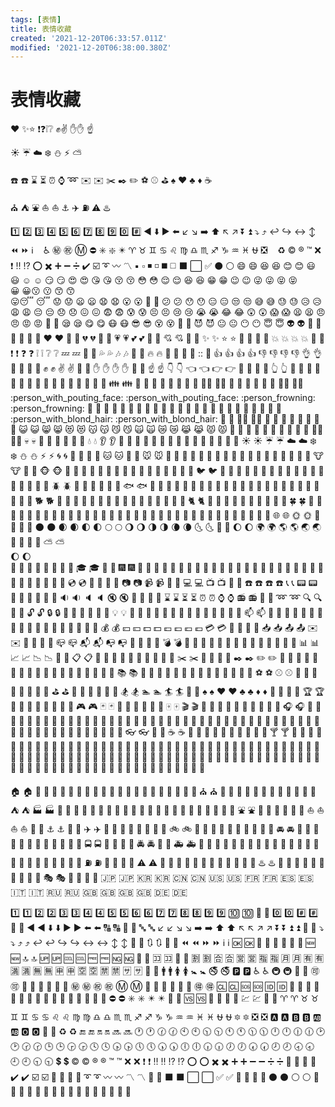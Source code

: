 ```yaml
---
tags: [表情]
title: 表情收藏
created: '2021-12-20T06:33:57.011Z'
modified: '2021-12-20T06:38:00.380Z'
---
```


# 表情收藏
❤️ ✨⭐ ❗❓❕❔ ✊✌️ ✋✋ ☝️

☀️ ☔ ☁️ ❄️ ⛄ ⚡ ⛅

☎️ ☎️ ⌛ ⏳ ⏰ ⌚ ➿ ✉️ ✉️ ✂️ ✒️ ✏️ ⚽ ⚾️ ⛳ ♠️ ♥️ ♣️ ♦️ ☕

⛪ ⛺ ⛲ ⛵ ⛵ ⚓ ✈️ ⛽ ⚠️ ♨️

1️⃣ 2️⃣ 3️⃣ 4️⃣ 5️⃣ 6️⃣ 7️⃣ 8️⃣ 9️⃣ 0️⃣ #️⃣ ◀️ ⬇️ ▶️ ⬅️ ↙️ ↘️ ➡️ ⬆️ ↖️ ↗️
 ⏬ ⏫ ⤵️ ⤴️ ↩️ ↪️ ↔️ ↕️ ⏪ ⏩ ℹ️ ️ ️ ️ ♿ ㊙️ ㊗️ Ⓜ️ ⛔ ✳️ ❇️ ✴️ ♈ 
 ♉ ♊ ♋ ♌ ♍ ♎ ♏ ♐ ♑ ♒ ♓ ⛎ ❎ ️ ️ ️ ♻️ ©️ ®️ ™️ ❌ ❗ ‼️ ⁉️ ⭕ 
 ✖️ ➕ ➖ ➗ ✔️ ☑️ ➰ 〰️ 〽️ ▪️ ▫️ ◾ ◽ ◼️ ◻️ ⬛ ⬜ ✅ ⚫ ⚪
:smile:	😄	:laughing:	😆
:blush:	😊	:smiley:	😃	:relaxed:	☺️
:smirk:	😏	:heart_eyes:	😍	:kissing_heart:	😘
:kissing_closed_eyes:	😚	:flushed:	😳	:relieved:	😌
:satisfied:	😆	:grin:	😁	:wink:	😉
:stuck_out_tongue_winking_eye:	😜	:stuck_out_tongue_closed_eyes:	😝	
:grinning:	😀:kissing:	😗	:kissing_smiling_eyes:	😙	
:stuck_out_tongue::sleeping:	😴	:worried:	😟	:frowning:	😦
:anguished:	😧	:open_mouth:	😮	:grimacing:	😬
:confused:	😕	:hushed:	😯	:expressionless:	😑
:unamused:	😒	:sweat_smile:	😅	:sweat:	😓
:disappointed_relieved:	😥	:weary:	😩	:pensive:	😔
:disappointed:	😞	:confounded:	😖	:fearful:	😨
:cold_sweat:	😰	:persevere:	😣	:cry:	😢
:sob:	😭	:joy:	😂	:astonished:	😲
:scream:	😱	:tired_face:	😫
:angry:	😠	:rage:	😡	:triumph:	😤
:sleepy:	😪	:yum:	😋	:mask:	😷
:sunglasses:	😎	:dizzy_face:	😵	:imp:	👿
:smiling_imp:	😈	:neutral_face:	😐	:no_mouth:	😶
:innocent:	😇	:alien:	👽	:yellow_heart:	💛
:blue_heart:	💙	:purple_heart:	💜	:heart:	❤️
:green_heart:	💚	:broken_heart:	💔	:heartbeat:	💓
:heartpulse:	💗	:two_hearts:	💕	:revolving_hearts:	💞
:cupid:	💘	:sparkling_heart:	💖	:sparkles:	✨
:star:	⭐	:star2:	🌟	:dizzy:	💫
:boom:	💥	:collision:	💥	:anger:	💢
:exclamation:	❗	:question:	❓	:grey_exclamation:	❕
:grey_question:	❔	:zzz:	💤	:dash:	💨
:sweat_drops:	💦	:notes:	🎶	:musical_note:	🎵
:fire:	🔥	:hankey:	💩	:poop:	💩
::	💩	:+1:	👍	:thumbsup:	👍
:-1:	👎	:thumbsdown:	👎	:ok_hand:	👌
:punch:	👊	:facepunch:	👊	:fist:	✊
:v:	✌️	:wave:	👋	:hand:	✋
:raised_hand:	✋	:open_hands:	👐	:point_up:	☝️
:point_down:	👇	:point_left:	👈	:point_right:	👉
:raised_hands:	🙌	:pray:	🙏	:point_up_2:	👆
:clap:	👏	:muscle:	💪	:metal:	🤘
:fu:	🖕	:walking:	🚶	:runner:	🏃
:running:	🏃	:couple:	👫	:family:	👪
:two_men_holding_hands:	👬	:two_women_holding_hands:	👭	:dancer:	💃
:dancers:	👯	:ok_woman:	🙆‍♀️	:no_good:	🙅
:information_desk_person:	💁	:raising_hand:	🙋	:bride_with_veil:	👰‍♀️
:person_with_pouting_face:	:person_with_pouting_face:	:person_frowning:	:person_frowning:	:bow:	🙇
:couple_with_heart:	💑	:massage:	💆
:haircut:	💇	:nail_care:	💅	:boy:	👦
:girl:	👧	:woman:	👩	:man:	👨
:baby:	👶	:older_woman:	👵	:older_man:	👴
:person_with_blond_hair:	:person_with_blond_hair:	:man_with_gua_pi_mao:	👲	:man_with_turban:	👳‍♂️
:construction_worker:	👷	:cop:	👮	:angel:	👼
:princess:	👸	:smiley_cat:	😺	:smile_cat:	😸
:heart_eyes_cat:	😻	:kissing_cat:	😽	:smirk_cat:	😼
:scream_cat:	🙀	:crying_cat_face:	😿	:joy_cat:	😹
:pouting_cat:	😾	:japanese_ogre:	👹	:japanese_goblin:	👺
:see_no_evil:	🙈	:hear_no_evil:	🙉	:speak_no_evil:	🙊
:guardsman:	💂‍♂️	:skull:	💀	:feet:	🐾
:lips:	👄	:kiss:	💋	:droplet:	💧
:ear:	👂	:eyes:	👀	:nose:	👃
:tongue:	👅	:love_letter:	💌	:bust_in_silhouette:	👤
:busts_in_silhouette:	👥	:speech_balloon:	💬	:thought_balloon:
:sunny:	☀️	:umbrella:	☔	:cloud:	☁️
:snowflake:	❄️	:snowman:	⛄	:zap:	⚡
:cyclone:	🌀	:foggy:	🌁	:ocean:	🌊
:cat:	🐱	:dog:	🐶	:mouse:	🐭
:hamster:	🐹	:rabbit:	🐰	:wolf:	🐺
:frog:	🐸	:tiger:	🐯	:koala:	🐨
:bear:	🐻	:pig:	🐷	:pig_nose:	🐽
:cow:	🐮	:boar:	🐗	:monkey_face:	🐵
:monkey:	🐒	:horse:	🐴	:racehorse:	🐎
:camel:	🐫	:sheep:	🐑	:elephant:	🐘
:panda_face:	🐼	:snake:	🐍	:bird:	🐦
:baby_chick:	🐤	:hatched_chick:	🐥	:hatching_chick:	🐣
:chicken:	🐔	:penguin:	🐧	:turtle:	🐢
:bug:	🐛	:honeybee:	🐝	:ant:	🐜
:beetle:	🪲	:snail:	🐌	:octopus:	🐙
:tropical_fish:	🐠	:fish:	🐟	:whale:	🐳
:whale2:	🐋	:dolphin:	🐬	:cow2:	🐄
:ram:	🐏	:rat:	🐀	:water_buffalo:	🐃
:tiger2:	🐅	:rabbit2:	🐇	:dragon:	🐉
:goat:	🐐	:rooster:	🐓	:dog2:	🐕
:pig2:	🐖	:mouse2:	🐁	:ox:	🐂
:dragon_face:	🐲	:blowfish:	🐡	:crocodile:	🐊
:dromedary_camel:	🐪	:leopard:	🐆	:cat2:	🐈
:poodle:	🐩	:paw_prints:	🐾	:bouquet:	💐
:cherry_blossom:	🌸	:tulip:	🌷	:four_leaf_clover:	🍀
:rose:	🌹	:sunflower:	🌻	:hibiscus:	🌺
:maple_leaf:	🍁	:leaves:	🍃	:fallen_leaf:	🍂
:herb:	🌿	:mushroom:	🍄	:cactus:	🌵
:palm_tree:	🌴	:evergreen_tree:	🌲	:deciduous_tree:	🌳
:chestnut:	🌰	:seedling:	🌱	:blossom:	🌼
:ear_of_rice:	🌾	:shell:	🐚	:globe_with_meridians:	🌐
:sun_with_face:	🌞	:full_moon_with_face:	🌝	:new_moon_with_face:	🌚
:new_moon:	🌑	:waxing_crescent_moon:	🌒	:first_quarter_moon:	🌓
:full_moon:	🌕	:waning_gibbous_moon:	🌖	:last_quarter_moon:	🌗
:waning_crescent_moon:	🌘	:last_quarter_moon_with_face:	🌜	:first_quarter_moon_with_face:	🌛
:moon:	🌔	:earth_africa:	🌍	:earth_americas:	🌎
:earth_asia:	🌏	:volcano:	🌋	:milky_way:	🌌
:partly_sunny:	⛅	
:waxing_gibbous_moon:	🌔				
:bamboo:	🎍	:gift_heart:	💝	:dolls:	🎎
:school_satchel:	🎒	:mortar_board:	🎓	:flags:	🎏
:fireworks:	🎆	:sparkler:	🎇	:wind_chime:	🎐
:rice_scene:	🎑	:jack_o_lantern:	🎃	:ghost:	👻
:santa:	🎅	:christmas_tree:	🎄	:gift:	🎁
:bell:	🔔	:no_bell:	🔕	:tanabata_tree:	🎋
:tada:	🎉	:confetti_ball:	🎊	:balloon:	🎈
:crystal_ball:	🔮	:cd:	💿	:dvd:	📀
:floppy_disk:	💾	:camera:	📷	:video_camera:	📹
:movie_camera:	🎥	:computer:	💻	:tv:	📺
:iphone:	📱	:phone:	☎️	:telephone:	☎️
:telephone_receiver:	📞	:pager:	📟	:fax:	📠
:minidisc:	💽	:vhs:	📼	:sound:	🔉
:speaker:	🔈	:mute:	🔇	:loudspeaker:	📢
:mega:	📣	:hourglass:	⌛	:hourglass_flowing_sand:	⏳
:alarm_clock:	⏰	:watch:	⌚	:radio:	📻
:satellite:	📡	:loop:	➿	:mag:	🔍
:mag_right:	🔎	:unlock:	🔓	:lock:	🔒
:lock_with_ink_pen:	🔏	:closed_lock_with_key:	🔐	:key:	🔑
:bulb:	💡	:flashlight:	🔦	:high_brightness:	🔆
:low_brightness:	🔅	:electric_plug:	🔌	:battery:	🔋
:calling:	📲	:email:	📧	:mailbox:	📫
:postbox:	📮	:bath:	🛀	:bathtub:	🛁
:shower:	🚿	:toilet:	🚽	:wrench:	🔧
:nut_and_bolt:	🔩	:hammer:	🔨	:seat:	💺
:moneybag:	💰	:yen:	💴	:dollar:	💵
:pound:	💷	:euro:	💶	:credit_card:	💳
:money_with_wings:	💸	:e-mail:	📧	:inbox_tray:	📥
:outbox_tray:	📤	:envelope:	✉️	:incoming_envelope:	📨
:postal_horn:	📯	:mailbox_closed:	📪	:mailbox_with_mail:	📬
:mailbox_with_no_mail:	📭	:door:	🚪	:smoking:	🚬
:bomb:	💣	:gun:	🔫	:hocho:	🔪
:pill:	💊	:syringe:	💉	:page_facing_up:	📄
:page_with_curl:	📃	:bookmark_tabs:	📑	:bar_chart:	📊
:chart_with_upwards_trend:	📈	:chart_with_downwards_trend:	📉	:scroll:	📜
:clipboard:	📋	:calendar:	📆	:date:	📅
:card_index:	📇	:file_folder:	📁	:open_file_folder:	📂
:scissors:	✂️	:pushpin:	📌	:paperclip:	📎
:black_nib:	✒️	:pencil2:	✏️	:straight_ruler:	📏
:triangular_ruler:	📐	:closed_book:	📕	:green_book:	📗
:blue_book:	📘	:orange_book:	📙	:notebook:	📓
:notebook_with_decorative_cover:	📔	:ledger:	📒	:books:	📚
:bookmark:	🔖	:microscope:	🔬	:telescope:	🔭
:name_badge:	📛	:newspaper:	📰	:football:	🏈
:basketball:	🏀	:soccer:	⚽	:baseball:	⚾
:tennis:	🎾	:8ball:	🎱	:rugby_football:	🏉
:bowling:	🎳	:golf:	⛳	:mountain_bicyclist:	🚵
:bicyclist:	🚴	:horse_racing:	🏇	:snowboarder:	🏂
:swimmer:	🏊	:surfer:	🏄	:ski:	🎿
:spades:	♠️	:hearts:	♥️	:clubs:	♣️
:diamonds:	♦️	:gem:	💎	:ring:	💍
:trophy:	🏆	:musical_score:	🎼	:musical_keyboard:	🎹
:violin:	🎻	:space_invader:	👾	:video_game:	🎮
:black_joker:	🃏	:flower_playing_cards:	🎴	:game_die:	🎲
:dart:	🎯	:mahjong:	🀄	:clapper:	🎬
:memo:	📝	:pencil:	📝	:book:	📖
:art:	🎨	:microphone:	🎤	:headphones:	🎧
:trumpet:	🎺	:saxophone:	🎷	:guitar:	🎸
:shoe:	👞	:sandal:	👡	:high_heel:	👠
:lipstick:	💄	:boot:	👢	:shirt:	👕
:tshirt:	👕	:necktie:	👔	:womans_clothes:	👚
:dress:	👗	:running_shirt_with_sash:	🎽	:jeans:	👖
:kimono:	👘	:bikini:	👙	:ribbon:	🎀
:tophat:	🎩	:crown:	👑	:womans_hat:	👒
:mans_shoe:	👞	:closed_umbrella:	🌂	:briefcase:	💼
:handbag:	👜	:pouch:	👝	:purse:	👛
:eyeglasses:	👓	:fishing_pole_and_fish:	🎣	:coffee:	☕
:tea:	🍵	:sake:	🍶	:baby_bottle:	🍼
:beer:	🍺	:beers:	🍻	:cocktail:	🍸
:tropical_drink:	🍹	:wine_glass:	🍷	:fork_and_knife:	🍴
:pizza:	🍕	:hamburger:	🍔	:fries:	🍟
:poultry_leg:	🍗	:meat_on_bone:	🍖	:spaghetti:	🍝
:curry:	🍛	:fried_shrimp:	🍤	:bento:	🍱
:sushi:	🍣	:fish_cake:	🍥	:rice_ball:	🍙
:rice_cracker:	🍘	:rice:	🍚	:ramen:	🍜
:stew:	🍲	:oden:	🍢	:dango:	🍡
:egg:	🥚	:bread:	🍞	:doughnut:	🍩
:custard:	🍮	:icecream:	🍦	:ice_cream:	🍨
:shaved_ice:	🍧	:birthday:	🎂	:cake:	🍰
:cookie:	🍪	:chocolate_bar:	🍫	:candy:	🍬
:lollipop:	🍭	:honey_pot:	🍯	:apple:	🍎
:green_apple:	🍏	:tangerine:	🍊	:lemon:	🍋
:cherries:	🍒	:grapes:	🍇	:watermelon:	🍉
:strawberry:	🍓	:peach:	🍑	:melon:	🍈
:banana:	🍌	:pear:	🍐	:pineapple:	🍍
:sweet_potato:	🍠	:eggplant:	🍆	:tomato:	🍅
:corn:	🌽				

:house:	🏠	:house_with_garden:	🏡	:school:	🏫
:office:	🏢	:post_office:	🏣	:hospital:	🏥
:bank:	🏦	:convenience_store:	🏪	:love_hotel:	🏩
:hotel:	🏨	:wedding:	💒	:church:	⛪
:department_store:	🏬	:european_post_office:	🏤	:city_sunrise:	🌇
:city_sunset:	🌆	:japanese_castle:	🏯	:european_castle:	🏰
:tent:	⛺	:factory:	🏭	:tokyo_tower:	🗼
:japan:	🗾	:mount_fuji:	🗻	:sunrise_over_mountains:	🌄
:sunrise:	🌅	:stars:	🌠	:statue_of_liberty:	🗽
:bridge_at_night:	🌉	:carousel_horse:	🎠	:rainbow:	🌈
:ferris_wheel:	🎡	:fountain:	⛲	:roller_coaster:	🎢
:ship:	🚢	:speedboat:	🚤	:boat:	⛵
:sailboat:	⛵	:rowboat:	🚣	:anchor:	⚓
:rocket:	🚀	:airplane:	✈️	:helicopter:	🚁
:steam_locomotive:	🚂	:tram:	🚊	:mountain_railway:	🚞
:bike:	🚲	:aerial_tramway:	🚡	:suspension_railway:	🚟
:mountain_cableway:	🚠	:tractor:	🚜	:blue_car:	🚙
:oncoming_automobile:	🚘	:car:	🚗	:red_car:	🚗
:taxi:	🚕	:oncoming_taxi:	🚖	:articulated_lorry:	🚛
:bus:	🚌	:oncoming_bus:	🚍	:rotating_light:	🚨
:police_car:	🚓	:oncoming_police_car:	🚔	:fire_engine:	🚒
:ambulance:	🚑	:minibus:	🚐	:truck:	🚚
:train:	🚋	:station:	🚉	:train2:	🚆
:bullettrain_front:	🚅	:bullettrain_side:	🚄	:light_rail:	🚈
:monorail:	🚝	:railway_car:	🚃	:trolleybus:	🚎
:ticket:	🎫	:fuelpump:	⛽	:vertical_traffic_light:	🚦
:traffic_light:	🚥	:warning:	⚠️	:construction:	🚧
:beginner:	🔰	:atm:	🏧	:slot_machine:	🎰
:busstop:	🚏	:barber:	💈	:hotsprings:	♨️
:checkered_flag:	🏁	:crossed_flags:	🎌	:izakaya_lantern:	🏮
:moyai:	🗿	:circus_tent:	🎪	:performing_arts:	🎭
:round_pushpin:	📍	:triangular_flag_on_post:	🚩	:jp:	🇯🇵
:kr:	🇰🇷	:cn:	🇨🇳	:us:	🇺🇸
:fr:	🇫🇷	:es:	🇪🇸	:it:	🇮🇹
:ru:	🇷🇺	:gb:	🇬🇧	:uk:	🇬🇧
:de:	🇩🇪				


:one:	1️⃣	:two:	2️⃣	:three:	3️⃣
:four:	4️⃣	:five:	5️⃣	:six:	6️⃣
:seven:	7️⃣	:eight:	8️⃣	:nine:	9️⃣
:keycap_ten:	🔟	:1234:	🔢	:zero:	0️⃣
:hash:	#️⃣	:symbols:	🔣	:arrow_backward:	◀️
:arrow_down:	⬇️	:arrow_forward:	▶️	:arrow_left:	⬅️
:capital_abcd:	🔠	:abcd:	🔡	:abc:	🔤
:arrow_lower_left:	↙️	:arrow_lower_right:	↘️	:arrow_right:	➡️
:arrow_up:	⬆️	:arrow_upper_left:	↖️	:arrow_upper_right:	↗️
:arrow_double_down:	⏬	:arrow_double_up:	⏫	:arrow_down_small:	🔽
:arrow_heading_down:	⤵️	:arrow_heading_up:	⤴️	:leftwards_arrow_with_hook:	↩️
:arrow_right_hook:	↪️	:left_right_arrow:	↔️	:arrow_up_down:	↕️
:arrow_up_small:	🔼	:arrows_clockwise:	🔃	:arrows_counterclockwise:	🔄
:rewind:	⏪	:fast_forward:	⏩	:information_source:	ℹ️
:ok:	🆗	:twisted_rightwards_arrows:	🔀	:repeat:	🔁
:repeat_one:	🔂	:new:	🆕	:top:	🔝
:up:	🆙	:cool:	🆒	:free:	🆓
:ng:	🆖	:cinema:	🎦	:koko:	🈁
:signal_strength:	📶	:u5272:	:u5272:	:u5408:	:u5408:
:u55b6:	:u55b6:	:u6307:	:u6307:	:u6708:	:u6708:
:u6709:	:u6709:	:u6e80:	🈵	:u7121:	:u7121:
:u7533:	:u7533:	:u7a7a:	:u7a7a:	:u7981:	:u7981:
:sa:	🈂️	:restroom:	🚻	:mens:	🚹
:womens:	🚺	:baby_symbol:	🚼	:no_smoking:	🚭
:parking:	🅿️	:wheelchair:	♿	:metro:	🚇
:baggage_claim:	🛄	:accept:	🉑	:wc:	🚾
:potable_water:	🚰	:put_litter_in_its_place:	🚮	:secret:	㊙️
:congratulations:	㊗️	:m:	Ⓜ️	:passport_control:	🛂
:left_luggage:	🛅	:customs:	🛃	:ideograph_advantage:	🉐
:cl:	🆑	:sos:	🆘	:id:	🆔
:no_entry_sign:	🚫	:underage:	🔞	:no_mobile_phones:	📵
:do_not_litter:	🚯	:non-potable_water:	🚱	:no_bicycles:	🚳
:no_pedestrians:	🚷	:children_crossing:	🚸	:no_entry:	⛔
:eight_spoked_asterisk:	✳️	:eight_pointed_black_star:	✴️	:heart_decoration:	💟
:vs:	🆚	:vibration_mode:	📳	:mobile_phone_off:	📴
:chart:	💹	:currency_exchange:	💱	:aries:	♈
:taurus:	♉	:gemini:	♊	:cancer:	♋
:leo:	♌	:virgo:	♍	:libra:	♎
:scorpius:	♏	:sagittarius:	♐	:capricorn:	♑
:aquarius:	♒	:pisces:	♓	:ophiuchus:	⛎
:six_pointed_star:	🔯	:negative_squared_cross_mark:	❎	:a:	🅰️
:b:	🅱️	:ab:	🆎	:o2:	🅾️
:diamond_shape_with_a_dot_inside:	💠	:recycle:	♻️	:end:	🔚
:on:	🔛	:soon:	🔜	:clock1:	🕐
:clock130:	🕜	:clock10:	🕙	:clock1030:	🕥
:clock11:	🕚	:clock1130:	🕦	:clock12:	🕛
:clock1230:	🕧	:clock2:	🕑	:clock230:	🕝
:clock3:	🕒	:clock330:	🕞	:clock4:	🕓
:clock430:	🕟	:clock5:	🕔	:clock530:	🕠
:clock6:	🕕	:clock630:	🕡	:clock7:	🕖
:clock730:	🕢	:clock8:	🕗	:clock830:	🕣
:clock9:	🕘	:clock930:	🕤	:heavy_dollar_sign:	💲
:copyright:	©️	:registered:	®️	:tm:	™️
:x:	❌	:heavy_exclamation_mark:	❗	:bangbang:	‼️
:interrobang:	⁉️	:o:	⭕	:heavy_multiplication_x:	✖️
:heavy_plus_sign:	➕	:heavy_minus_sign:	➖	:heavy_division_sign:	➗
:white_flower:	💮	:100:	💯	:heavy_check_mark:	✔️
:ballot_box_with_check:	☑️	:radio_button:	🔘	:link:	🔗
:curly_loop:	➰	:wavy_dash:	〰️	:part_alternation_mark:	〽️
:trident:	🔱	:black_large_square:	⬛	:white_large_square:	⬜
:white_check_mark:	✅	:white_square_button:	🔳	:black_square_button:	🔲
:black_circle:	⚫	:white_circle:	⚪	:red_circle:	🔴
:large_blue_circle:	🔵	:large_blue_diamond:	🔷	:large_orange_diamond:	🔶
:small_blue_diamond:	🔹	:small_orange_diamond:	🔸	:small_red_triangle:	🔺
:small_red_triangle_down:	🔻
